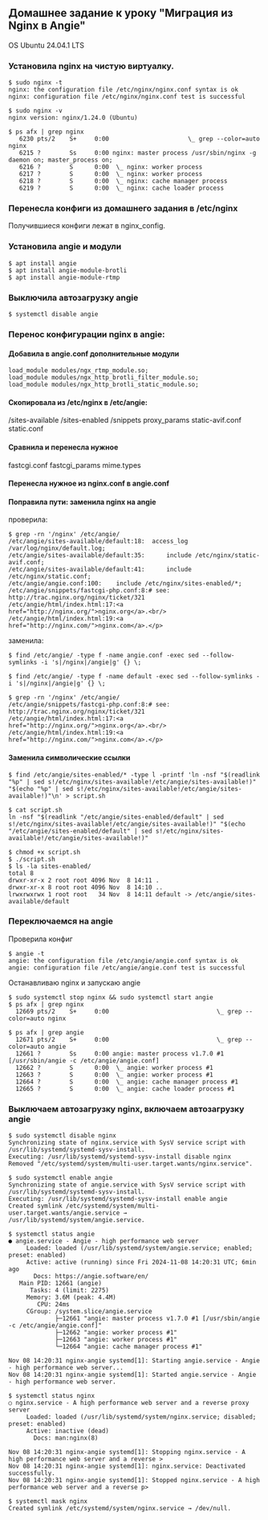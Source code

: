 ## Домашнее задание к уроку "Миграция из Nginx в Angie"

OS Ubuntu 24.04.1 LTS

### Установила nginx на чистую виртуалку.

```
$ sudo nginx -t
nginx: the configuration file /etc/nginx/nginx.conf syntax is ok
nginx: configuration file /etc/nginx/nginx.conf test is successful

$ sudo nginx -v
nginx version: nginx/1.24.0 (Ubuntu)

$ ps afx | grep nginx
   6230 pts/2    S+     0:00                      \_ grep --color=auto nginx
   6215 ?        Ss     0:00 nginx: master process /usr/sbin/nginx -g daemon on; master_process on;
   6216 ?        S      0:00  \_ nginx: worker process
   6217 ?        S      0:00  \_ nginx: worker process
   6218 ?        S      0:00  \_ nginx: cache manager process
   6219 ?        S      0:00  \_ nginx: cache loader process
```

### Перенесла конфиги из домашнего задания в /etc/nginx

Получившиеся конфиги лежат в nginx_config.

### Установила angie и модули

```
$ apt install angie
$ apt install angie-module-brotli
$ apt install angie-module-rtmp
```

### Выключила автозагрузку angie
```
$ systemctl disable angie
```

### Перенос конфигурации nginx в angie:
#### Добавила в angie.conf дополнительные модули
```
load_module modules/ngx_rtmp_module.so;
load_module modules/ngx_http_brotli_filter_module.so;
load_module modules/ngx_http_brotli_static_module.so;
```

#### Скопировала из /etc/nginx в /etc/angie:
/sites-available
/sites-enabled
/snippets
proxy_params
static-avif.conf
static.conf

#### Сравнила и перенесла нужное
fastcgi.conf
fastcgi_params
mime.types

#### Перенесла нужное из nginx.conf в angie.conf

#### Поправила пути: заменила nginx на angie
проверила:
```
$ grep -rn '/nginx' /etc/angie/
/etc/angie/sites-available/default:18:	access_log /var/log/nginx/default.log;
/etc/angie/sites-available/default:35:		include /etc/nginx/static-avif.conf;
/etc/angie/sites-available/default:41:		include /etc/nginx/static.conf;
/etc/angie/angie.conf:100:    include /etc/nginx/sites-enabled/*;
/etc/angie/snippets/fastcgi-php.conf:8:# see: http://trac.nginx.org/nginx/ticket/321
/etc/angie/html/index.html:17:<a href="http://nginx.org/">nginx.org</a>.<br/>
/etc/angie/html/index.html:19:<a href="http://nginx.com/">nginx.com</a>.</p>

```
заменила:
```
$ find /etc/angie/ -type f -name angie.conf -exec sed --follow-symlinks -i 's|/nginx|/angie|g' {} \;

$ find /etc/angie/ -type f -name default -exec sed --follow-symlinks -i 's|/nginx|/angie|g' {} \;

$ grep -rn '/nginx' /etc/angie/
/etc/angie/snippets/fastcgi-php.conf:8:# see: http://trac.nginx.org/nginx/ticket/321
/etc/angie/html/index.html:17:<a href="http://nginx.org/">nginx.org</a>.<br/>
/etc/angie/html/index.html:19:<a href="http://nginx.com/">nginx.com</a>.</p>

```
#### Заменила символические ссылки
```
$ find /etc/angie/sites-enabled/* -type l -printf 'ln -nsf "$(readlink "%p" | sed s!/etc/nginx/sites-available!/etc/angie/sites-available!)" "$(echo "%p" | sed s!/etc/nginx/sites-available!/etc/angie/sites-available!)"\n' > script.sh

$ cat script.sh
ln -nsf "$(readlink "/etc/angie/sites-enabled/default" | sed s!/etc/nginx/sites-available!/etc/angie/sites-available!)" "$(echo "/etc/angie/sites-enabled/default" | sed s!/etc/nginx/sites-available!/etc/angie/sites-available!)"

$ chmod +x script.sh
$ ./script.sh
$ ls -la sites-enabled/
total 8
drwxr-xr-x 2 root root 4096 Nov  8 14:11 .
drwxr-xr-x 8 root root 4096 Nov  8 14:10 ..
lrwxrwxrwx 1 root root   34 Nov  8 14:11 default -> /etc/angie/sites-available/default

```
### Переключаемся на angie
Проверила конфиг
```
$ angie -t
angie: the configuration file /etc/angie/angie.conf syntax is ok
angie: configuration file /etc/angie/angie.conf test is successful
```
Останавливаю nginx и запускаю angie
```
$ sudo systemctl stop nginx && sudo systemctl start angie
$ ps afx | grep nginx
  12669 pts/2    S+     0:00                              \_ grep --color=auto nginx

$ ps afx | grep angie
  12671 pts/2    S+     0:00                              \_ grep --color=auto angie
  12661 ?        Ss     0:00 angie: master process v1.7.0 #1 [/usr/sbin/angie -c /etc/angie/angie.conf]
  12662 ?        S      0:00  \_ angie: worker process #1
  12663 ?        S      0:00  \_ angie: worker process #1
  12664 ?        S      0:00  \_ angie: cache manager process #1
  12665 ?        S      0:00  \_ angie: cache loader process #1
```
### Выключаем автозагрузку nginx, включаем автозагрузку angie
```
$ sudo systemctl disable nginx
Synchronizing state of nginx.service with SysV service script with /usr/lib/systemd/systemd-sysv-install.
Executing: /usr/lib/systemd/systemd-sysv-install disable nginx
Removed "/etc/systemd/system/multi-user.target.wants/nginx.service".

$ sudo systemctl enable angie
Synchronizing state of angie.service with SysV service script with /usr/lib/systemd/systemd-sysv-install.
Executing: /usr/lib/systemd/systemd-sysv-install enable angie
Created symlink /etc/systemd/system/multi-user.target.wants/angie.service → /usr/lib/systemd/system/angie.service.
```

```
$ systemctl status angie
● angie.service - Angie - high performance web server
     Loaded: loaded (/usr/lib/systemd/system/angie.service; enabled; preset: enabled)
     Active: active (running) since Fri 2024-11-08 14:20:31 UTC; 6min ago
       Docs: https://angie.software/en/
   Main PID: 12661 (angie)
      Tasks: 4 (limit: 2275)
     Memory: 3.6M (peak: 4.4M)
        CPU: 24ms
     CGroup: /system.slice/angie.service
             ├─12661 "angie: master process v1.7.0 #1 [/usr/sbin/angie -c /etc/angie/angie.conf]"
             ├─12662 "angie: worker process #1"
             ├─12663 "angie: worker process #1"
             └─12664 "angie: cache manager process #1"

Nov 08 14:20:31 nginx-angie systemd[1]: Starting angie.service - Angie - high performance web server...
Nov 08 14:20:31 nginx-angie systemd[1]: Started angie.service - Angie - high performance web server.

$ systemctl status nginx
○ nginx.service - A high performance web server and a reverse proxy server
     Loaded: loaded (/usr/lib/systemd/system/nginx.service; disabled; preset: enabled)
     Active: inactive (dead)
       Docs: man:nginx(8)

Nov 08 14:20:31 nginx-angie systemd[1]: Stopping nginx.service - A high performance web server and a reverse >
Nov 08 14:20:31 nginx-angie systemd[1]: nginx.service: Deactivated successfully.
Nov 08 14:20:31 nginx-angie systemd[1]: Stopped nginx.service - A high performance web server and a reverse p>

$ systemctl mask nginx
Created symlink /etc/systemd/system/nginx.service → /dev/null.
```






































